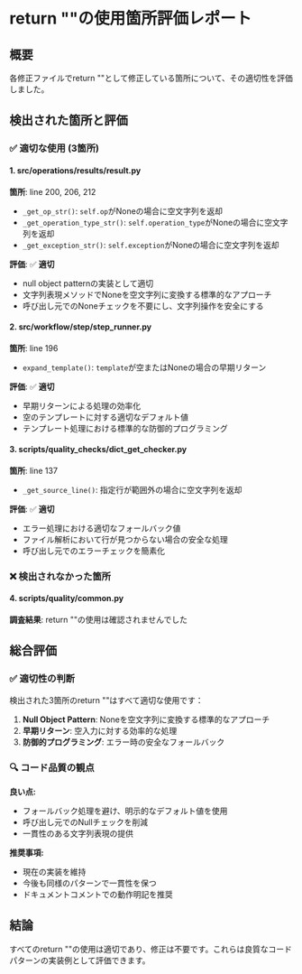 # return ""の使用箇所評価レポート

## 概要
各修正ファイルでreturn ""として修正している箇所について、その適切性を評価しました。

## 検出された箇所と評価

### ✅ 適切な使用 (3箇所)

#### 1. src/operations/results/result.py
**箇所**: line 200, 206, 212
- `_get_op_str()`: `self.op`がNoneの場合に空文字列を返却
- `_get_operation_type_str()`: `self.operation_type`がNoneの場合に空文字列を返却  
- `_get_exception_str()`: `self.exception`がNoneの場合に空文字列を返却

**評価**: ✅ **適切**
- null object patternの実装として適切
- 文字列表現メソッドでNoneを空文字列に変換する標準的なアプローチ
- 呼び出し元でのNoneチェックを不要にし、文字列操作を安全にする

#### 2. src/workflow/step/step_runner.py  
**箇所**: line 196
- `expand_template()`: `template`が空またはNoneの場合の早期リターン

**評価**: ✅ **適切**
- 早期リターンによる処理の効率化
- 空のテンプレートに対する適切なデフォルト値
- テンプレート処理における標準的な防御的プログラミング

#### 3. scripts/quality_checks/dict_get_checker.py
**箇所**: line 137  
- `_get_source_line()`: 指定行が範囲外の場合に空文字列を返却

**評価**: ✅ **適切**
- エラー処理における適切なフォールバック値
- ファイル解析において行が見つからない場合の安全な処理
- 呼び出し元でのエラーチェックを簡素化

### ❌ 検出されなかった箇所

#### 4. scripts/quality/common.py
**調査結果**: return ""の使用は確認されませんでした

## 総合評価

### ✅ 適切性の判断
検出された3箇所のreturn ""はすべて適切な使用です：

1. **Null Object Pattern**: Noneを空文字列に変換する標準的なアプローチ
2. **早期リターン**: 空入力に対する効率的な処理
3. **防御的プログラミング**: エラー時の安全なフォールバック

### 🔍 コード品質の観点

**良い点:**
- フォールバック処理を避け、明示的なデフォルト値を使用
- 呼び出し元でのNullチェックを削減
- 一貫性のある文字列表現の提供

**推奨事項:**
- 現在の実装を維持
- 今後も同様のパターンで一貫性を保つ
- ドキュメントコメントでの動作明記を推奨

## 結論

すべてのreturn ""の使用は適切であり、修正は不要です。これらは良質なコードパターンの実装例として評価できます。